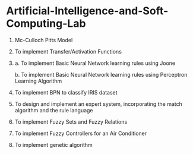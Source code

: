 # Artificial-Intelligence-and-Soft-Computing-Lab

1. Mc-Culloch Pitts Model
2. To implement Transfer/Activation Functions
3.  a. To implement Basic Neural Network learning rules using Joone 

    b. To implement Basic Neural Network learning rules using Perceptron Learning Algorithm 
4. To implement BPN to classify IRIS dataset 
5. To design and implement an expert system, incorporating the match algorithm and the rule language
6. To implement Fuzzy Sets and Fuzzy Relations
7. To implement Fuzzy Controllers for an Air Conditioner
8. To implement genetic algorithm
  
 
